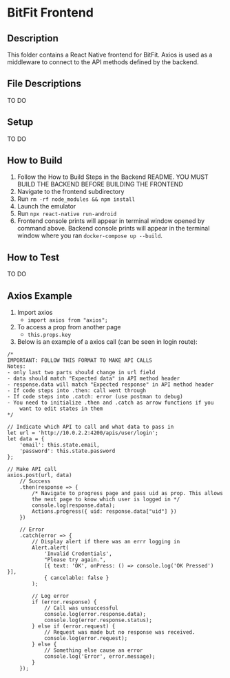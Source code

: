 # BitFit Frontend

## Description
This folder contains a React Native frontend for BitFit. Axios is used as a
middleware to connect to the API methods defined by the backend. 

## File Descriptions

TO DO

## Setup

TO DO

## How to Build
1. Follow the How to Build Steps in the Backend README. YOU MUST BUILD THE
   BACKEND BEFORE BUILDING THE FRONTEND
2. Navigate to the frontend subdirectory
3. Run `rm -rf node_modules && npm install`
4. Launch the emulator
5. Run `npx react-native run-android`
6. Frontend console prints will appear in terminal window opened by command 
   above.
   Backend console prints will appear in the terminal window where you ran
   `docker-compose up --build`.

## How to Test

TO DO

## Axios Example
1. Import axios
   - `import axios from "axios";`
2. To access a prop from another page
   - `this.props.key`
3. Below is an example of a axios call (can be seen in login route):
```
/*
IMPORTANT: FOLLOW THIS FORMAT TO MAKE API CALLS
Notes:
- only last two parts should change in url field
- data should match "Expected data" in API method header
- response.data will match "Expected response" in API method header
- If code steps into .then: call went through
- If code steps into .catch: error (use postman to debug)
- You need to initialize .then and .catch as arrow functions if you
    want to edit states in them
*/

// Indicate which API to call and what data to pass in
let url = 'http://10.0.2.2:4200/apis/user/login';
let data = {
    'email': this.state.email,
    'password': this.state.password
};

// Make API call
axios.post(url, data)
    // Success
    .then(response => {
        /* Navigate to progress page and pass uid as prop. This allows
        the next page to know which user is logged in */
        console.log(response.data);
        Actions.progress({ uid: response.data["uid"] })
    })
    
    // Error
    .catch(error => {
        // Display alert if there was an errr logging in
        Alert.alert(
            'Invalid Credentials',
            "Please try again.",
            [{ text: 'OK', onPress: () => console.log('OK Pressed') }],
            { cancelable: false }
        );

        // Log error 
        if (error.response) {
            // Call was unsuccessful
            console.log(error.response.data);
            console.log(error.response.status);
        } else if (error.request) {
            // Request was made but no response was received.
            console.log(error.request);
        } else {
            // Something else cause an error
            console.log('Error', error.message);
        }
    }); 
```